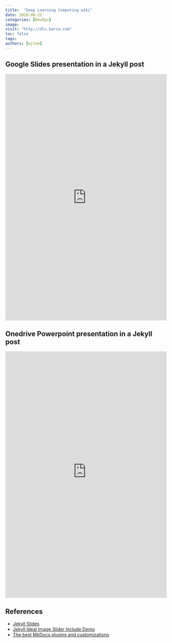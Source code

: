 ```yaml
---
title:  "Deep Learning Computing wiki"
date: 2020-08-22
categories: [DevOps]
image: 
visit: "http://dlc.barco.com"
toc: false
tags: 
authors: [wjlee]
---
```



## Google Slides presentation in a Jekyll post 

<style>
.responsive-wrap iframe{ max-width: 100%;}
</style>
<div class="responsive-wrap">
<!-- this is the embed code provided by Google -->
  <iframe src="https://docs.google.com/presentation/d/1F0DQTNPg3YG_By6LMGcgwT3icJ3eMhCiupAZm76CIfE/embed?start=false&loop=false&delayms=3000" frameborder="0" width="1024px" height="768px" allowfullscreen="true" mozallowfullscreen="true" webkitallowfullscreen="true"></iframe>
<!-- Google embed ends -->
</div>

## Onedrive Powerpoint presentation in a Jekyll post 

<style>
.responsive-wrap iframe{ max-width: 100%;}
</style>
<div class="responsive-wrap">
<!-- this is the embed code provided by MS -->
<iframe src="https://barcozone-my.sharepoint.com/personal/wj_lee_barco_com/_layouts/15/Doc.aspx?sourcedoc={565a0ed9-b548-42ad-9bcf-0c86c621c369}&amp;action=embedview&amp;wdAr=1.7777777777777777" width="1024px" height="768px" frameborder="0">This is an embedded <a target="_blank" href="https://office.com">Microsoft Office</a> presentation, powered by <a target="_blank" href="https://office.com/webapps">Office</a>.</iframe>
<!-- MS embed ends -->
</div>



## References
* [Jekyll Slides](https://bleonard.com/jekyll-slides-308f736f719a)
* [Jekyll Ideal Image Slider Include Demo](https://jekylltools.github.io/jekyll-ideal-image-slider-include/examples/)
* [The best MkDocs plugins and customizations](https://chrieke.medium.com/the-best-mkdocs-plugins-and-customizations-fc820eb19759)